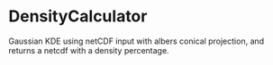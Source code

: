 # DensityCalculator
Gaussian KDE using netCDF input with albers conical projection, and returns a netcdf with a density percentage.

